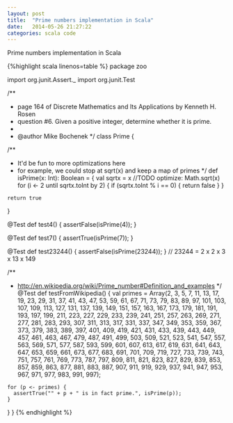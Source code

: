 ```yaml
---
layout: post
title:  "Prime numbers implementation in Scala"
date:   2014-05-26 21:27:22
categories: scala code
---
```


Prime numbers implementation in Scala

{%highlight scala linenos=table %}
package zoo

import org.junit.Assert._
import org.junit.Test

/**
 * page 164 of Discrete Mathematics and Its Applications by Kenneth H. Rosen
 * question #6. Given a positive integer, determine whether it is prime.
 *
 * @author Mike Bochenek
 */
class Prime {

  /**
   * It'd be fun to more optimizations here
   * for example, we could stop at sqrt(x) and keep a map of primes
   */
  def isPrime(x: Int): Boolean = {
    val sqrtx = x //TODO optimize: Math.sqrt(x)
    for (i <- 2 until sqrtx.toInt by 2) {
      if (sqrtx.toInt % i == 0) {
        return false
      }
    }

    return true
  }

  @Test def test4() { assertFalse(isPrime(4)); }

  @Test def test7() { assertTrue(isPrime(7)); }

  @Test def test23244() { assertFalse(isPrime(23244)); } // 23244 = 2 x 2 x 3 x 13 x 149 

  /**
   * http://en.wikipedia.org/wiki/Prime_number#Definition_and_examples
   */
  @Test
  def testFromWikipedia() {
    val primes = Array(2, 3, 5, 7, 11, 13, 17, 19, 23, 29, 31, 37, 41,
      43, 47, 53, 59, 61, 67, 71, 73, 79, 83, 89, 97, 101, 103, 107,
      109, 113, 127, 131, 137, 139, 149, 151, 157, 163, 167, 173,
      179, 181, 191, 193, 197, 199, 211, 223, 227, 229, 233, 239,
      241, 251, 257, 263, 269, 271, 277, 281, 283, 293, 307, 311,
      313, 317, 331, 337, 347, 349, 353, 359, 367, 373, 379, 383,
      389, 397, 401, 409, 419, 421, 431, 433, 439, 443, 449, 457,
      461, 463, 467, 479, 487, 491, 499, 503, 509, 521, 523, 541,
      547, 557, 563, 569, 571, 577, 587, 593, 599, 601, 607, 613,
      617, 619, 631, 641, 643, 647, 653, 659, 661, 673, 677, 683,
      691, 701, 709, 719, 727, 733, 739, 743, 751, 757, 761, 769,
      773, 787, 797, 809, 811, 821, 823, 827, 829, 839, 853, 857,
      859, 863, 877, 881, 883, 887, 907, 911, 919, 929, 937, 941,
      947, 953, 967, 971, 977, 983, 991, 997);

    for (p <- primes) {
      assertTrue("" + p + " is in fact prime.", isPrime(p));
    }
  }
}
{% endhighlight %}
